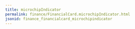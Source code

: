 ```yaml
---
title: microchipIndicator
permalink: finance/FinancialCard.microchipIndicator.html
jsonid: finance_financialcard_microchipindicator
---
```

